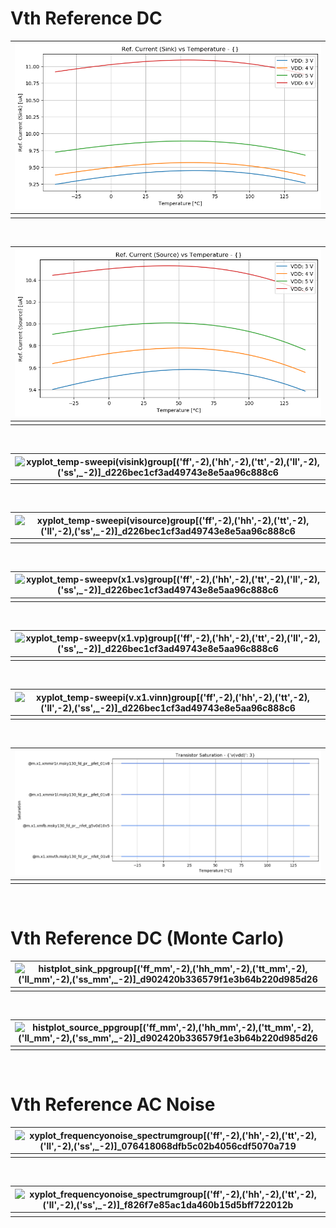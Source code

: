 
# Vth Reference DC<br>

| ![xyplot_temp-sweepi(visink)v(vdd)[('tt',_-2)]_d226bec1cf3ad49743e8e5aa96c888c6](xyplot_temp-sweepi(visink)v(vdd)[('tt',_-2)]_d226bec1cf3ad49743e8e5aa96c888c6.png "") |
|:--: |
|  |
<br>

| ![xyplot_temp-sweepi(visource)v(vdd)[('tt',_-2)]_d226bec1cf3ad49743e8e5aa96c888c6](xyplot_temp-sweepi(visource)v(vdd)[('tt',_-2)]_d226bec1cf3ad49743e8e5aa96c888c6.png "") |
|:--: |
|  |
<br>

| ![xyplot_temp-sweepi(visink)group[('ff',_-2),_('hh',_-2),_('tt',_-2),_('ll',_-2),_('ss',_-2)]_d226bec1cf3ad49743e8e5aa96c888c6](xyplot_temp-sweepi(visink)group[('ff',_-2),_('hh',_-2),_('tt',_-2),_('ll',_-2),_('ss',_-2)]_d226bec1cf3ad49743e8e5aa96c888c6.png "") |
|:--: |
|  |
<br>

| ![xyplot_temp-sweepi(visource)group[('ff',_-2),_('hh',_-2),_('tt',_-2),_('ll',_-2),_('ss',_-2)]_d226bec1cf3ad49743e8e5aa96c888c6](xyplot_temp-sweepi(visource)group[('ff',_-2),_('hh',_-2),_('tt',_-2),_('ll',_-2),_('ss',_-2)]_d226bec1cf3ad49743e8e5aa96c888c6.png "") |
|:--: |
|  |
<br>

| ![xyplot_temp-sweepv(x1.vs)group[('ff',_-2),_('hh',_-2),_('tt',_-2),_('ll',_-2),_('ss',_-2)]_d226bec1cf3ad49743e8e5aa96c888c6](xyplot_temp-sweepv(x1.vs)group[('ff',_-2),_('hh',_-2),_('tt',_-2),_('ll',_-2),_('ss',_-2)]_d226bec1cf3ad49743e8e5aa96c888c6.png "") |
|:--: |
|  |
<br>

| ![xyplot_temp-sweepv(x1.vp)group[('ff',_-2),_('hh',_-2),_('tt',_-2),_('ll',_-2),_('ss',_-2)]_d226bec1cf3ad49743e8e5aa96c888c6](xyplot_temp-sweepv(x1.vp)group[('ff',_-2),_('hh',_-2),_('tt',_-2),_('ll',_-2),_('ss',_-2)]_d226bec1cf3ad49743e8e5aa96c888c6.png "") |
|:--: |
|  |
<br>

| ![xyplot_temp-sweepi(v.x1.vinn)group[('ff',_-2),_('hh',_-2),_('tt',_-2),_('ll',_-2),_('ss',_-2)]_d226bec1cf3ad49743e8e5aa96c888c6](xyplot_temp-sweepi(v.x1.vinn)group[('ff',_-2),_('hh',_-2),_('tt',_-2),_('ll',_-2),_('ss',_-2)]_d226bec1cf3ad49743e8e5aa96c888c6.png "") |
|:--: |
|  |
<br>

| ![occtplot_temp-sweep[('tt',_-2)]_d226bec1cf3ad49743e8e5aa96c888c6](occtplot_temp-sweep[('tt',_-2)]_d226bec1cf3ad49743e8e5aa96c888c6.png "") |
|:--: |
|  |
<br>

# Vth Reference DC (Monte Carlo)<br>

| ![histplot_sink_ppgroup[('ff_mm',_-2),_('hh_mm',_-2),_('tt_mm',_-2),_('ll_mm',_-2),_('ss_mm',_-2)]_d902420b336579f1e3b64b220d985d26](histplot_sink_ppgroup[('ff_mm',_-2),_('hh_mm',_-2),_('tt_mm',_-2),_('ll_mm',_-2),_('ss_mm',_-2)]_d902420b336579f1e3b64b220d985d26.png "") |
|:--: |
|  |
<br>

| ![histplot_source_ppgroup[('ff_mm',_-2),_('hh_mm',_-2),_('tt_mm',_-2),_('ll_mm',_-2),_('ss_mm',_-2)]_d902420b336579f1e3b64b220d985d26](histplot_source_ppgroup[('ff_mm',_-2),_('hh_mm',_-2),_('tt_mm',_-2),_('ll_mm',_-2),_('ss_mm',_-2)]_d902420b336579f1e3b64b220d985d26.png "") |
|:--: |
|  |
<br>

# Vth Reference AC Noise<br>

| ![xyplot_frequencyonoise_spectrumgroup[('ff',_-2),_('hh',_-2),_('tt',_-2),_('ll',_-2),_('ss',_-2)]_076418068dfb5c02b4056cdf5070a719](xyplot_frequencyonoise_spectrumgroup[('ff',_-2),_('hh',_-2),_('tt',_-2),_('ll',_-2),_('ss',_-2)]_076418068dfb5c02b4056cdf5070a719.png "") |
|:--: |
|  |
<br>

| ![xyplot_frequencyonoise_spectrumgroup[('ff',_-2),_('hh',_-2),_('tt',_-2),_('ll',_-2),_('ss',_-2)]_f826f7e85ac1da460b15d5bff722012b](xyplot_frequencyonoise_spectrumgroup[('ff',_-2),_('hh',_-2),_('tt',_-2),_('ll',_-2),_('ss',_-2)]_f826f7e85ac1da460b15d5bff722012b.png "") |
|:--: |
|  |
<br>
